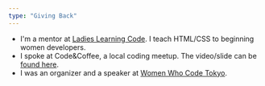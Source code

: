```yaml
---
type: "Giving Back"
---
```


* I'm a mentor at <a href="http://ladieslearningcode.com/" target="_blank">Ladies Learning Code</a>. I teach HTML/CSS to beginning women developers.
* I spoke at  Code&Coffee, a local coding meetup. The video/slide can be <a href="https://medium.com/@ellekasai/how-to-market-micro-open-source-projects-703f03c71061" target="_blank">found here</a>.
* I was an organizer and a speaker at <a href="https://www.youtube.com/watch?v=J_vGbXDAvmQ" target="_blank">Women Who Code Tokyo</a>.
